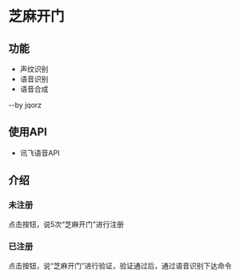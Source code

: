 # 芝麻开门 

## 功能
- 声纹识别
- 语音识别
- 语音合成

--by jqorz

## 使用API

- 讯飞语音API

## 介绍

### 未注册
点击按钮，说5次“芝麻开门”进行注册
### 已注册
点击按钮，说“芝麻开门”进行验证，验证通过后，通过语音识别下达命令
